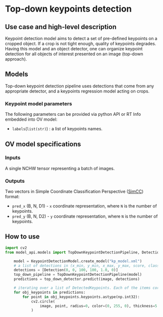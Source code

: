 # Top-down keypoints detection

## Use case and high-level description

Keypoint detection model aims to detect a set of pre-defined keypoints on a cropped object.
If a crop is not tight enough, quality of keypoints degrades. Having this model and an
object detector, one can organize keypoint detection for all objects of interest presented on an image
(top-down approach).

## Models

Top-down keypoint detection pipeline uses detections that come from any appropriate detector,
and a keypoints regression model acting on crops.

### Keypoint model parameters

The following parameters can be provided via python API or RT Info embedded into OV model:

- `labels`(`list(str)`) : a list of keypoints names.

## OV model specifications

### Inputs

A single NCHW tensor representing a batch of images.

### Outputs

Two vectors in Simple Coordinate Classification Perspective ([SimCC](https://arxiv.org/abs/2107.03332)) format:

- `pred_x` (B, N, D1) - `x` coordinate representation, where `N` is the number of keypoints.
- `pred_y` (B, N, D2) - `y` coordinate representation, where `N` is the number of keypoints.

## How to use

```python
import cv2
from model_api.models import TopDownKeypointDetectionPipeline, Detection, KeypointDetectionModel

    model = KeypointDetectionModel.create_model("kp_model.xml")
    # a list of detections in (x_min, y_min, x_max, y_max, score, class_id) format
    detections = [Detection(0, 0, 100, 100, 1.0, 0)]
    top_down_pipeline = TopDownKeypointDetectionPipeline(model)
    predictions = top_down_detector.predict(image, detections)

    # iterating over a list of DetectedKeypoints. Each of the items corresponds to a detection
    for obj_keypoints in predictions:
        for point in obj_keypoints.keypoints.astype(np.int32):
            cv2.circle(
                image, point, radius=0, color=(0, 255, 0), thickness=5
            )
```
